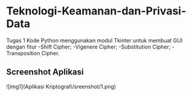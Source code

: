 # Teknologi-Keamanan-dan-Privasi-Data

Tugas 1
Kode Python menggunakan modul Tkinter untuk membuat GUI dengan fitur 
-Shift Cipher;
-Vigenere Cipher;
-Substitution Cipher;
-Transposition Cipher.


## Screenshot Aplikasi
![img1](Aplikasi Kriptografi/sreenshot/1.png)
